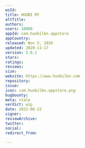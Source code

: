 ```yaml
---
wsId: 
title: HUOBI MY
altTitle: 
authors: 
users: 10000
appId: com.huobilbn.appstore
appCountry: 
released: Nov 5, 2020
updated: 2020-11-17
version: 2.0.1
stars: 
ratings: 
reviews: 
size: 
website: https://www.huobilbn.com
repository: 
issue: 
icon: com.huobilbn.appstore.png
bugbounty: 
meta: stale
verdict: wip
date: 2022-06-22
signer: 
reviewArchive: 
twitter: 
social: 
redirect_from: 

---
```


